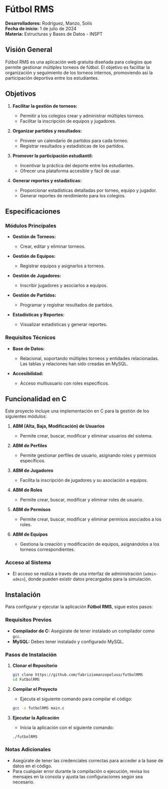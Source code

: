 # Fútbol RMS

**Desarrolladores:** Rodríguez, Manzo, Solís  
**Fecha de inicio:** 1 de julio de 2024  
**Materia:** Estructuras y Bases de Datos - INSPT

## Visión General

Fútbol RMS es una aplicación web gratuita diseñada para colegios que permite gestionar múltiples torneos de fútbol. El objetivo es facilitar la organización y seguimiento de los torneos internos, promoviendo así la participación deportiva entre los estudiantes.

## Objetivos

1. **Facilitar la gestión de torneos:**
   - Permitir a los colegios crear y administrar múltiples torneos.
   - Facilitar la inscripción de equipos y jugadores.

2. **Organizar partidos y resultados:**
   - Proveer un calendario de partidos para cada torneo.
   - Registrar resultados y estadísticas de los partidos.

3. **Promover la participación estudiantil:**
   - Incentivar la práctica del deporte entre los estudiantes.
   - Ofrecer una plataforma accesible y fácil de usar.

4. **Generar reportes y estadísticas:**
   - Proporcionar estadísticas detalladas por torneo, equipo y jugador.
   - Generar reportes de rendimiento para los colegios.

## Especificaciones

### Módulos Principales

- **Gestión de Torneos:** 
  - Crear, editar y eliminar torneos.
  
- **Gestión de Equipos:** 
  - Registrar equipos y asignarlos a torneos.
  
- **Gestión de Jugadores:** 
  - Inscribir jugadores y asociarlos a equipos.
  
- **Gestión de Partidos:** 
  - Programar y registrar resultados de partidos.
  
- **Estadísticas y Reportes:** 
  - Visualizar estadísticas y generar reportes.

### Requisitos Técnicos

- **Base de Datos:** 
  - Relacional, soportando múltiples torneos y entidades relacionadas. Las tablas y relaciones han sido creadas en MySQL.
  
- **Accesibilidad:** 
  - Acceso multiusuario con roles específicos.

## Funcionalidad en C

Este proyecto incluye una implementación en C para la gestión de los siguientes módulos:

1. **ABM (Alta, Baja, Modificación) de Usuarios**
   - Permite crear, buscar, modificar y eliminar usuarios del sistema.

2. **ABM de Perfiles**
   - Permite gestionar perfiles de usuario, asignando roles y permisos específicos.

3. **ABM de Jugadores**
   - Facilita la inscripción de jugadores y su asociación a equipos.

4. **ABM de Roles**
   - Permite crear, buscar, modificar y eliminar roles de usuario.

5. **ABM de Permisos**
   - Permite crear, buscar, modificar y eliminar permisos asociados a los roles.

6. **ABM de Equipos**
   - Gestiona la creación y modificación de equipos, asignándolos a los torneos correspondientes.

### Acceso al Sistema

- El acceso se realiza a través de una interfaz de administración (`admin-admin`), donde pueden existir datos precargados para la simulación.


## Instalación

Para configurar y ejecutar la aplicación **Fútbol RMS**, sigue estos pasos:

### Requisitos Previos

- **Compilador de C:** Asegúrate de tener instalado un compilador como `gcc`.
- **MySQL:** Debes tener instalado y configurado MySQL.

### Pasos de Instalación

1. **Clonar el Repositorio**
   ```bash
   git clone https://github.com/fabriziomanzopeluso/futbolRMS
   cd FutbolRMS
   ```

2. **Compilar el Proyecto**
   - Ejecuta el siguiente comando para compilar el código:
   ```bash
   gcc -o futbolRMS main.c
   ```
   
3. **Ejecutar la Aplicación**
   - Inicia la aplicación con el siguiente comando:
   ```bash
   ./futbolRMS
   ```

### Notas Adicionales

- Asegúrate de tener las credenciales correctas para acceder a la base de datos en el código.
- Para cualquier error durante la compilación o ejecución, revisa los mensajes en la consola y ajusta las configuraciones según sea necesario.
